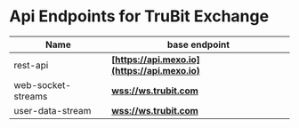 # Api Endpoints for TruBit Exchange

Name | base endpoint
------------ | ------------
rest-api | **[https://api.mexo.io](https://api.mexo.io)**
web-socket-streams | **[wss://ws.trubit.com](wss://ws.trubit.com)**
user-data-stream | **[wss://ws.trubit.com](wss://ws.trubit.com)**
